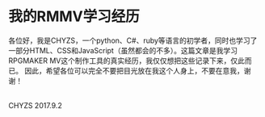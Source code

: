 # 我的RMMV学习经历

各位好，我是CHYZS，一个python、C#、ruby等语言的初学者，同时也学习了一部分HTML、CSS和JavaScript（虽然都会的不多）。这篇文章是我学习RPGMAKER MV这个制作工具的真实经历，我仅仅想把这些记录下来，仅此而已。
因此，希望各位可以完全不要把目光放在我这个人身上，不要在意我，谢谢！




                                                                                                                                           CHYZS 2017.9.2
